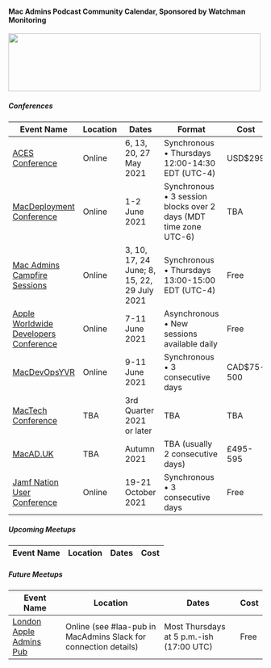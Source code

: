 #### Mac Admins Podcast Community Calendar, Sponsored by Watchman Monitoring

[<img src="https://podcast.macadmins.org/wp-content/uploads/2017/06/Watchman-Monitoring-logo-blue.png" alt="" width="500" height="115" />](https://www.watchmanmonitoring.com)

##### Conferences

| Event Name | Location | Dates | Format | Cost |
|------------|----------|-------|--------|------|
| [ACES Conference](https://acesconf.com) | Online | 6, 13, 20, 27 May 2021 | Synchronous • Thursdays 12:00-14:30 EDT (UTC-4) | USD$299 |
| [MacDeployment Conference](https://macdeployment.ca) | Online | 1-2 June 2021 | Synchronous • 3 session blocks over 2 days (MDT time zone UTC-6) | TBA |
| [Mac Admins Campfire Sessions](https://macadmins.psu.edu) | Online | 3, 10, 17, 24 June; 8, 15, 22, 29 July 2021 | Synchronous • Thursdays 13:00-15:00 EDT (UTC-4) | Free |
| [Apple Worldwide Developers Conference](https://developer.apple.com/wwdc) | Online | 7-11 June 2021 | Asynchronous • New sessions available daily | Free |
| [MacDevOpsYVR](https://mdoyvr.com) | Online | 9-11 June 2021 | Synchronous • 3 consecutive days | CAD$75-500 |
| [MacTech Conference](https://conference.mactech.com) | TBA | 3rd Quarter 2021 or later | TBA | TBA |
| [MacAD.UK](https://macad.uk) | TBA | Autumn 2021 | TBA (usually 2 consecutive days) | £495-595 |
| [Jamf Nation User Conference](https://www.jamf.com/events/jamf-nation-user-conference/2021/) | Online | 19-21 October 2021 | Synchronous • 3 consecutive days | Free |


##### Upcoming Meetups

| Event Name | Location | Dates | Cost |
|------------|----------|-------|------|


##### Future Meetups

| Event Name | Location | Dates | Cost |
|------------|----------|-------|------|
| [London Apple Admins Pub](https://londonappleadmins.org.uk/) | Online (see #laa-pub in MacAdmins Slack for connection details) | Most Thursdays at 5 p.m.-ish (17:00 UTC) | Free |
